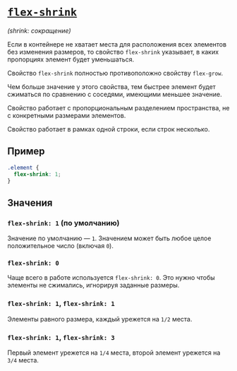 # [`flex-shrink`](../index.md)

_(shrink: сокращение)_

Если в контейнере не хватает места для расположения всех элементов без изменения размеров, то свойство `flex-shrink` указывает, в каких пропорциях элемент будет уменьшаться.

Свойство `flex-shrink` полностью противоположно свойству `flex-grow`.

Чем больше значение у этого свойства, тем быстрее элемент будет сжиматься по сравнению с соседями, имеющими меньшее значение.

Свойство работает с пропорциональным разделением пространства, не с конкретными размерами элементов.

Свойство работает в рамках одной строки, если строк несколько.

## Пример

```css
.element {
  flex-shrink: 1;
}
```

## Значения

### `flex-shrink: 1` (по умолчанию)

Значение по умолчанию — `1`. Значением может быть любое целое положительное число (включая `0`).

### `flex-shrink: 0`

Чаще всего в работе используется `flex-shrink: 0`. Это нужно чтобы элементы не сжимались, игнорируя заданные размеры.

### `flex-shrink: 1`, `flex-shrink: 1`

Элементы равного размера, каждый урежется на `1/2` места.

### `flex-shrink: 1`, `flex-shrink: 3`

Первый элемент урежется на `1/4` места, второй элемент урежется на `3/4` места.
